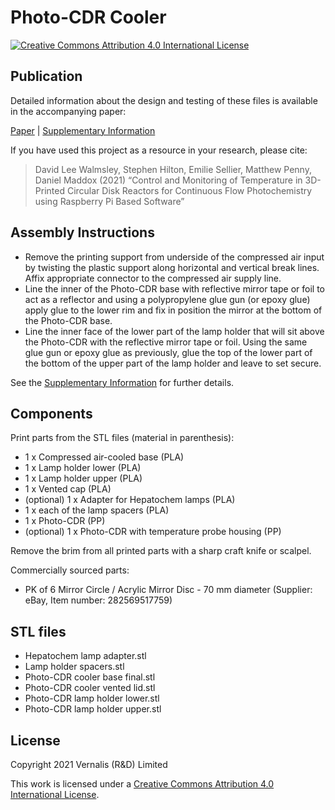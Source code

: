 # Photo-CDR Cooler

[![Creative Commons Attribution 4.0 International License](https://img.shields.io/badge/License-CC%20BY%204.0-green)][cc-by]

## Publication

Detailed information about the design and testing of these files is available in the accompanying paper:

[Paper][paper] | [Supplementary Information][si]

If you have used this project as a resource in your research, please cite:

> David Lee Walmsley, Stephen Hilton, Emilie Sellier, Matthew Penny, Daniel Maddox (2021) “Control and Monitoring of Temperature in 3D-Printed Circular Disk Reactors for Continuous Flow Photochemistry using Raspberry Pi Based Software”

## Assembly Instructions

- Remove the printing support from underside of the compressed air input by twisting the plastic support along horizontal and vertical break lines. Affix appropriate connector to the compressed air supply line.
- Line the inner of the Photo-CDR base with reflective mirror tape or foil to act as a reflector and using a polypropylene glue gun (or epoxy glue) apply glue to the lower rim and fix in position the mirror at the bottom of the Photo-CDR base.
- Line the inner face of the lower part of the lamp holder that will sit above the Photo-CDR with the reflective mirror tape or foil. Using the same glue gun or epoxy glue as previously, glue the top of the lower part of the bottom of the upper part of the lamp holder and leave to set secure.

See the [Supplementary Information][si] for further details.

## Components

Print parts from the STL files (material in parenthesis):

- 1 x Compressed air-cooled base (PLA)
- 1 x Lamp holder lower (PLA)
- 1 x Lamp holder upper (PLA)
- 1 x Vented cap (PLA)
- (optional) 1 x Adapter for Hepatochem lamps (PLA)
- 1 x each of the lamp spacers (PLA)
- 1 x Photo-CDR (PP)
- (optional) 1 x Photo-CDR with temperature probe housing (PP)

Remove the brim from all printed parts with a sharp craft knife or scalpel.

Commercially sourced parts:

- PK of 6 Mirror Circle / Acrylic Mirror Disc - 70 mm diameter (Supplier: eBay, Item number: 282569517759)

## STL files

- Hepatochem lamp adapter.stl
- Lamp holder spacers.stl
- Photo-CDR cooler base final.stl
- Photo-CDR cooler vented lid.stl
- Photo-CDR lamp holder lower.stl
- Photo-CDR lamp holder upper.stl

## License

Copyright 2021 Vernalis (R&D) Limited

This work is licensed under a [Creative Commons Attribution 4.0 International License][cc-by].

[paper]: TODO
[si]: TODO
[cc-by]: https://creativecommons.org/licenses/by/4.0/
